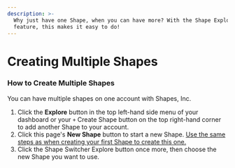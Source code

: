 ```yaml
---
description: >-
  Why just have one Shape, when you can have more? With the Shape Explore
  feature, this makes it easy to do!
---
```


# Creating Multiple Shapes

### How to Create Multiple Shapes

You can have multiple shapes on one account with Shapes, Inc.&#x20;

1. Click the **Explore** button in the top left-hand side menu of your dashboard or your `+` Create Shape button on the top right-hand corner to add another Shape to your account.
2. Click this page's **New Shape** button to start a new Shape. [Use the same steps as when creating your first Shape to create this one.](./)
3. Click the Shape Switcher Explore button once more, then choose the new Shape you want to use.
